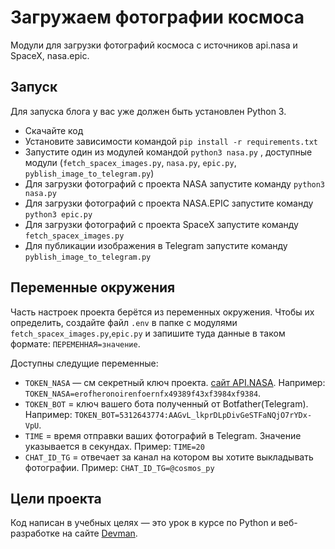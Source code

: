 # Загружаем фотографии космоса

Модули для загрузки фотографий космоса с источников api.nasa и SpaceX, nasa.epic.

## Запуск

Для запуска блога у вас уже должен быть установлен Python 3.

- Скачайте код
- Установите зависимости командой `pip install -r requirements.txt`
- Запустите один из модулей командой `python3 nasa.py` , доступные модули (`fetch_spacex_images.py`, `nasa.py`, `epic.py`, `pyblish_image_to_telegram.py`)
- Для загрузки фотографий с проекта NASA запустите команду `python3 nasa.py` 
- Для загрузки фотографий с проекта NASA.EPIC запустите команду `python3 epic.py`
- Для загрузки фотографий с проекта SpaceX запустите команду `fetch_spacex_images.py`
- Для публикации изображения в Telegram запустите команду `pyblish_image_to_telegram.py`

## Переменные окружения

Часть настроек проекта берётся из переменных окружения. Чтобы их определить, создайте файл `.env` в папке с модулями `fetch_spacex_images.py`,`epic.py` и запишите туда данные в таком формате: `ПЕРЕМЕННАЯ=значение`.

Доступны следущие переменные:

- `TOKEN_NASA` — см секретный ключ проекта. [сайт API.NASA](https://api.nasa.gov/?search=#apod). Например: `TOKEN_NASA=erofheronoirenfoernfx49389f43xf3984xf9384`.
- `TOKEN_BOT` = ключ вашего бота полученный от Botfather(Telegram). Например: `TOKEN_BOT=5312643774:AAGvL_lkprDLpDivGeSTFaNQjO7rYDx-VpU`.
- `TIME` = время отправки ваших фотографий в Telegram. Значение указывается в секундах. Пример: `TIME=20`
- `CHAT_ID_TG` = отвечает за канал на котором вы хотите выкладывать фотографии. Пример: `CHAT_ID_TG=@cosmos_py`

## Цели проекта

Код написан в учебных целях — это урок в курсе по Python и веб-разработке на сайте [Devman](https://dvmn.org).
